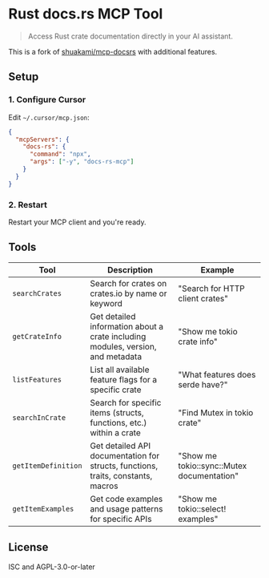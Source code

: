 # Rust docs.rs MCP Tool

> Access Rust crate documentation directly in your AI assistant.

This is a fork of [shuakami/mcp-docsrs](https://github.com/shuakami/mcp-docsrs) with additional features.

## Setup

### 1. Configure Cursor

Edit `~/.cursor/mcp.json`:
```json
{
  "mcpServers": {
    "docs-rs": {
      "command": "npx",
      "args": ["-y", "docs-rs-mcp"]
    }
  }
}
```

### 2. Restart
Restart your MCP client and you're ready.

## Tools

| Tool | Description | Example |
|------|-------------|---------|
| `searchCrates` | Search for crates on crates.io by name or keyword | "Search for HTTP client crates" |
| `getCrateInfo` | Get detailed information about a crate including modules, version, and metadata | "Show me tokio crate info" |
| `listFeatures` | List all available feature flags for a specific crate | "What features does serde have?" |
| `searchInCrate` | Search for specific items (structs, functions, etc.) within a crate | "Find Mutex in tokio crate" |
| `getItemDefinition` | Get detailed API documentation for structs, functions, traits, constants, macros | "Show me tokio::sync::Mutex documentation" |
| `getItemExamples` | Get code examples and usage patterns for specific APIs | "Show me tokio::select! examples" |

## License

ISC and AGPL-3.0-or-later